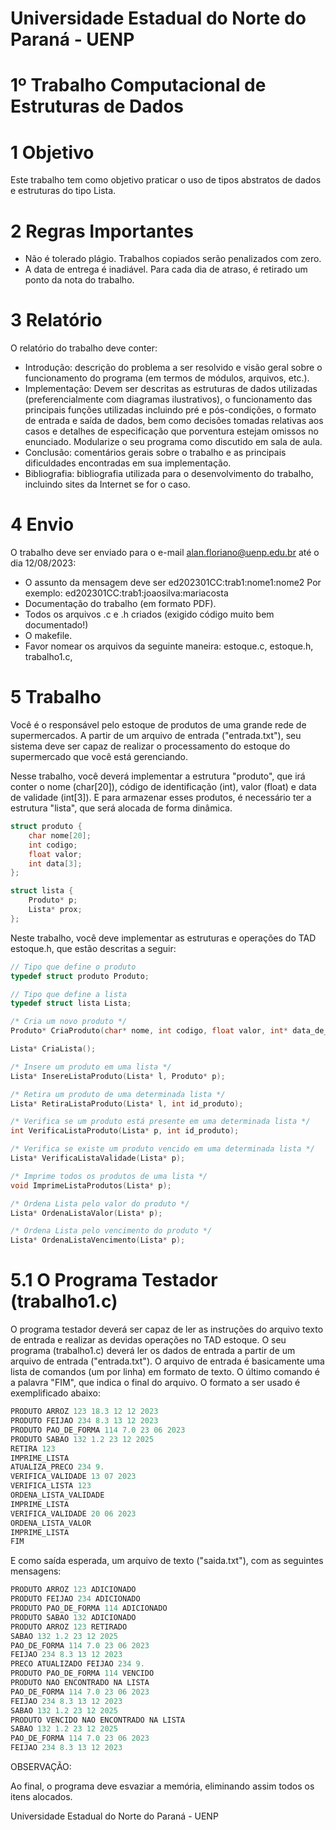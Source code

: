 ﻿# Universidade Estadual do Norte do Paraná - UENP

# 1º Trabalho Computacional de Estruturas de Dados

# 1 Objetivo

Este trabalho tem como objetivo praticar o uso de tipos abstratos de dados e estruturas do tipo Lista.

# 2 Regras Importantes

- Não é tolerado plágio. Trabalhos copiados serão penalizados com zero.
- A data de entrega é inadiável. Para cada dia de atraso, é retirado um ponto da nota do trabalho.

# 3 Relatório

O relatório do trabalho deve conter:

- Introdução: descrição do problema a ser resolvido e visão geral sobre o funcionamento do programa (em termos de módulos, arquivos, etc.).
- Implementação: Devem ser descritas as estruturas de dados utilizadas (preferencialmente com diagramas ilustrativos), o funcionamento das principais funções utilizadas incluindo pré e pós-condições, o formato de entrada e saída de dados, bem como decisões tomadas relativas aos casos e detalhes de especificação que porventura estejam omissos no enunciado. Modularize o seu programa como discutido em sala de aula.
- Conclusão: comentários gerais sobre o trabalho e as principais dificuldades encontradas em sua implementação.
- Bibliografia: bibliografia utilizada para o desenvolvimento do trabalho, incluindo sites da Internet se for o caso.

# 4 Envio

O trabalho deve ser enviado para o e-mail alan.floriano@uenp.edu.br até o dia 12/08/2023:

- O assunto da mensagem deve ser ed202301CC:trab1:nome1:nome2 Por exemplo: ed202301CC:trab1:joaosilva:mariacosta
- Documentação do trabalho (em formato PDF).
- Todos os arquivos .c e .h criados (exigido código muito bem documentado!)
- O makefile.
- Favor nomear os arquivos da seguinte maneira: estoque.c, estoque.h, trabalho1.c,

# 5 Trabalho

Você é o responsável pelo estoque de produtos de uma grande rede de supermercados. A partir de um arquivo de entrada ("entrada.txt"), seu sistema deve ser capaz de realizar o processamento do estoque do supermercado que você está gerenciando.

Nesse trabalho, você deverá implementar a estrutura "produto", que irá conter o nome (char[20]), código de identificação (int), valor (float) e data de validade (int[3]). E para armazenar esses produtos, é necessário ter a estrutura "lista", que será alocada de forma dinâmica.

```c
struct produto {
    char nome[20];
    int codigo;
    float valor;
    int data[3];
};

struct lista {
    Produto* p;
    Lista* prox;
};
```

Neste trabalho, você deve implementar as estruturas e operações do TAD estoque.h, que estão descritas a seguir:

```c
// Tipo que define o produto
typedef struct produto Produto;

// Tipo que define a lista
typedef struct lista Lista;

/* Cria um novo produto */
Produto* CriaProduto(char* nome, int codigo, float valor, int* data_de_validade);

Lista* CriaLista();

/* Insere um produto em uma lista */
Lista* InsereListaProduto(Lista* l, Produto* p);

/* Retira um produto de uma determinada lista */
Lista* RetiraListaProduto(Lista* l, int id_produto);

/* Verifica se um produto está presente em uma determinada lista */
int VerificaListaProduto(Lista* p, int id_produto);

/* Verifica se existe um produto vencido em uma determinada lista */
Lista* VerificaListaValidade(Lista* p);

/* Imprime todos os produtos de uma lista */
void ImprimeListaProdutos(Lista* p);

/* Ordena Lista pelo valor do produto */
Lista* OrdenaListaValor(Lista* p);

/* Ordena Lista pelo vencimento do produto */
Lista* OrdenaListaVencimento(Lista* p);
```

# 5.1 O Programa Testador (trabalho1.c)

O programa testador deverá ser capaz de ler as instruções do arquivo texto de entrada e realizar as devidas operações no TAD estoque. O seu programa (trabalho1.c) deverá ler os dados de entrada a partir de um arquivo de entrada ("entrada.txt"). O arquivo de entrada é basicamente uma lista de comandos (um por linha) em formato de texto. O último comando é a palavra "FIM", que indica o final do arquivo. O formato a ser usado é exemplificado abaixo:
```c 
PRODUTO ARROZ 123 18.3 12 12 2023
PRODUTO FEIJAO 234 8.3 13 12 2023
PRODUTO PAO_DE_FORMA 114 7.0 23 06 2023
PRODUTO SABAO 132 1.2 23 12 2025
RETIRA 123
IMPRIME_LISTA
ATUALIZA_PRECO 234 9.
VERIFICA_VALIDADE 13 07 2023
VERIFICA_LISTA 123
ORDENA_LISTA_VALIDADE
IMPRIME_LISTA
VERIFICA_VALIDADE 20 06 2023
ORDENA_LISTA_VALOR
IMPRIME_LISTA
FIM
```
E como saída esperada, um arquivo de texto ("saida.txt"), com as seguintes mensagens:
```c 
PRODUTO ARROZ 123 ADICIONADO
PRODUTO FEIJAO 234 ADICIONADO
PRODUTO PAO_DE_FORMA 114 ADICIONADO
PRODUTO SABAO 132 ADICIONADO
PRODUTO ARROZ 123 RETIRADO
SABAO 132 1.2 23 12 2025
PAO_DE_FORMA 114 7.0 23 06 2023
FEIJAO 234 8.3 13 12 2023
PRECO ATUALIZADO FEIJAO 234 9.
PRODUTO PAO_DE_FORMA 114 VENCIDO
PRODUTO NAO ENCONTRADO NA LISTA
PAO_DE_FORMA 114 7.0 23 06 2023
FEIJAO 234 8.3 13 12 2023
SABAO 132 1.2 23 12 2025
PRODUTO VENCIDO NAO ENCONTRADO NA LISTA
SABAO 132 1.2 23 12 2025
PAO_DE_FORMA 114 7.0 23 06 2023
FEIJAO 234 8.3 13 12 2023
```

OBSERVAÇÃO:

Ao final, o programa deve esvaziar a memória, eliminando assim todos os itens alocados.

Universidade Estadual do Norte do Paraná - UENP